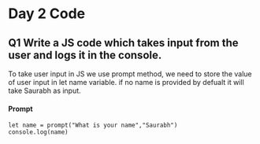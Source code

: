 # Day 2 Code

## Q1 Write a JS code which takes input from the user and logs it in the console.

To take user input in JS we use prompt method, we need to store the value of user input in let name variable.
if no name is provided by defualt it will take Saurabh as input.

#### Prompt
```
let name = prompt("What is your name","Saurabh")
console.log(name)
```

